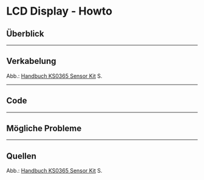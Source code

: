 # LCD Display - Howto

## Überblick

<!--- kurze Einführung -->

---

## Verkabelung 

<!--- Bild und Quellenangabe der Verkabelung -->

Abb.: [Handbuch KS0365 Sensor Kit](../../material/keystudio/KS0361(KS0365)%20Microbit%20V2.0%20Sensor%20Learning%20Kit.pdf) S. 

---

## Code

<!--- code Beispiel: kann später von Github copy & pasted werden  -->

---

## Mögliche Probleme

<!--- Wenn Probleme bekannt sind bitte hier aufführen -->

---

## Quellen 

<!--- Bitte alle Quellen angeben -->

Abb.: [Handbuch KS0365 Sensor Kit](../../material/keystudio/KS0361(KS0365)%20Microbit%20V2.0%20Sensor%20Learning%20Kit.pdf) S. 